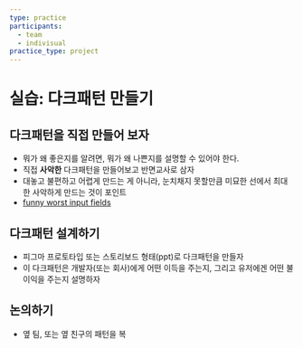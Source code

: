 ```yaml
---
type: practice
participants:
  - team
  - indivisual
practice_type: project
---
```


# 실습: 다크패턴 만들기

## 다크패턴을 직접 만들어 보자

- 뭐가 왜 좋은지를 알려면, 뭐가 왜 나쁜지를 설명할 수 있어야 한다.
- 직접 **사악한** 다크패턴을 만들어보고 반면교사로 삼자
- 대놓고 불편하고 어렵게 만드는 게 아니라, 눈치채지 못할만큼 미묘한 선에서 최대한 사악하게 만드는 것이 포인트
- [funny worst input fields](https://www.boredpanda.com/funny-worst-input-fields/)

## 다크패턴 설계하기

- 피그마 프로토타입 또는 스토리보드 형태(ppt)로 다크패턴을 만들자
- 이 다크패턴은 개발자(또는 회사)에게 어떤 이득을 주는지, 그리고 유저에겐 어떤 불이익을 주는지 설명하자

## 논의하기

- 옆 팀, 또는 옆 친구의 패턴을 복